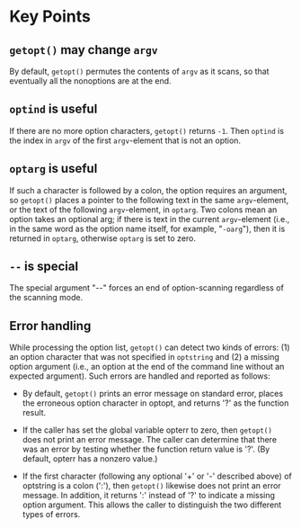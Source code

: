 # Key Points

## `getopt()` may change `argv`

By default, `getopt()` permutes the contents of `argv` as it scans,
so that eventually all the nonoptions are at the end.

## `optind` is useful

If there are no more option characters, `getopt()` returns `-1`. Then `optind` is the index in `argv` of the first `argv`-element that is not an option.

## `optarg` is useful

If such a character is followed by a colon, the option requires an argument, so `getopt()`
places a pointer to the following text in the same `argv`-element, or the text of the following
 `argv`-element, in `optarg`. Two colons mean an option takes an optional arg; if there is text in the
current `argv`-element (i.e., in the same word as the option name itself, for example, "`-oarg`"), 
then it is returned in `optarg`, otherwise `optarg` is set to zero.

## `--` is special

The special argument "--" forces an end of option-scanning regardless of the
scanning mode.

## Error handling

While processing the option list, `getopt()` can detect two kinds
of errors: (1) an option character that was not specified in
`optstring` and (2) a missing option argument (i.e., an option at
the end of the command line without an expected argument).  Such
errors are handled and reported as follows:

-  By default, `getopt()` prints an error message on standard
    error, places the erroneous option character in optopt, and
    returns '?' as the function result.

-  If the caller has set the global variable opterr to zero, then
    `getopt()` does not print an error message.  The caller can
    determine that there was an error by testing whether the
    function return value is '?'.  (By default, opterr has a
    nonzero value.)

-  If the first character (following any optional '+' or '-'
    described above) of optstring is a colon (':'), then `getopt()`
    likewise does not print an error message.  In addition, it
    returns ':' instead of '?' to indicate a missing option
    argument.  This allows the caller to distinguish the two
    different types of errors.

